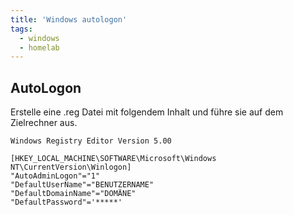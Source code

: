 ```yaml
---
title: 'Windows autologon'
tags:
  - windows
  - homelab
---
```


## AutoLogon

Erstelle eine .reg Datei mit folgendem Inhalt und führe sie auf dem Zielrechner
aus.

```registry
Windows Registry Editor Version 5.00

[HKEY_LOCAL_MACHINE\SOFTWARE\Microsoft\Windows NT\CurrentVersion\Winlogon]
"AutoAdminLogon"="1"
"DefaultUserName"="BENUTZERNAME"
"DefaultDomainName"="DOMÄNE"
"DefaultPassword"='*****'
```
